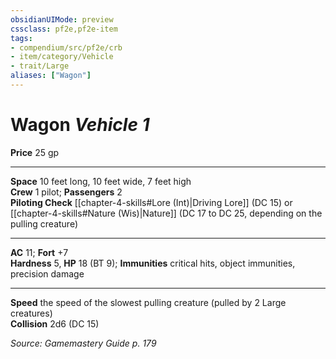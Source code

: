 ```yaml
---
obsidianUIMode: preview
cssclass: pf2e,pf2e-item
tags:
- compendium/src/pf2e/crb
- item/category/Vehicle
- trait/Large
aliases: ["Wagon"]
---
```

# Wagon *Vehicle 1*  
**Price** 25 gp

---

**Space** 10 feet long, 10 feet wide, 7 feet high  
**Crew** 1 pilot; **Passengers** 2  
**Piloting Check**  [[chapter-4-skills#Lore (Int)|Driving Lore]] (DC 15) or [[chapter-4-skills#Nature (Wis)|Nature]]  (DC 17 to DC 25, depending on the pulling creature)

---

**AC** 11; **Fort** +7  
**Hardness** 5, **HP** 18 (BT 9); **Immunities** critical hits, object immunities, precision damage

---

**Speed** the speed of the slowest pulling creature (pulled by 2 Large creatures)  
**Collision** 2d6 (DC 15)

*Source: Gamemastery Guide p. 179*



